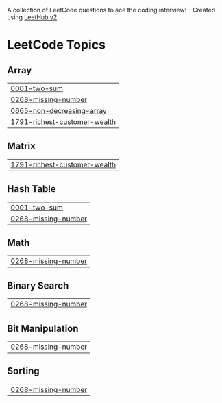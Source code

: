 A collection of LeetCode questions to ace the coding interview! - Created using [LeetHub v2](https://github.com/arunbhardwaj/LeetHub-2.0)
<!---LeetCode Topics Start-->
# LeetCode Topics
## Array
|  |
| ------- |
| [0001-two-sum](https://github.com/Ragesh-KV/LEETCODE-PROBLEMS/tree/master/0001-two-sum) |
| [0268-missing-number](https://github.com/Ragesh-KV/LEETCODE-PROBLEMS/tree/master/0268-missing-number) |
| [0665-non-decreasing-array](https://github.com/Ragesh-KV/LEETCODE-PROBLEMS/tree/master/0665-non-decreasing-array) |
| [1791-richest-customer-wealth](https://github.com/Ragesh-KV/LEETCODE-PROBLEMS/tree/master/1791-richest-customer-wealth) |
## Matrix
|  |
| ------- |
| [1791-richest-customer-wealth](https://github.com/Ragesh-KV/LEETCODE-PROBLEMS/tree/master/1791-richest-customer-wealth) |
## Hash Table
|  |
| ------- |
| [0001-two-sum](https://github.com/Ragesh-KV/LEETCODE-PROBLEMS/tree/master/0001-two-sum) |
| [0268-missing-number](https://github.com/Ragesh-KV/LEETCODE-PROBLEMS/tree/master/0268-missing-number) |
## Math
|  |
| ------- |
| [0268-missing-number](https://github.com/Ragesh-KV/LEETCODE-PROBLEMS/tree/master/0268-missing-number) |
## Binary Search
|  |
| ------- |
| [0268-missing-number](https://github.com/Ragesh-KV/LEETCODE-PROBLEMS/tree/master/0268-missing-number) |
## Bit Manipulation
|  |
| ------- |
| [0268-missing-number](https://github.com/Ragesh-KV/LEETCODE-PROBLEMS/tree/master/0268-missing-number) |
## Sorting
|  |
| ------- |
| [0268-missing-number](https://github.com/Ragesh-KV/LEETCODE-PROBLEMS/tree/master/0268-missing-number) |
<!---LeetCode Topics End-->